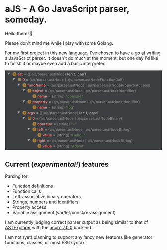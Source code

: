 # aJS - A Go JavaScript parser, someday.

Hello there! 👋

Please don't mind me while I play with some Golang.

For my first project in this new language, I've chosen to have a *go* at writing
a JavaScript parser. It doesn't do much at the moment, but one day I'd like
to finish it or maybe even add a basic interpreter.

![Example AST](./ASTScreenshot.png)

## Current (*experimental!*) features

Parsing for:

 - Function definitions
 - Function calls
 - Left-associative binary operators
 - Strings, numbers and identifiers
 - Property access
 - Variable assignment (var/let/const/re-assignment)

I am currently judging correct parser output as being similar to that of 
[ASTExplorer](https://astexplorer.net/) with the 
[acorn 7.0.0](https://github.com/acornjs/acorn) backend.

I am not (yet) planning to support any fancy new features like generator
functions, classes, or most ES6 syntax.
